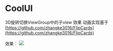 # CoolUI
3D旋转切换ViewGroup中的子view 效果
动画实现基于[https://github.com/zhangke3016/FlipCards](https://github.com/zhangke3016/FlipCards)  
<br>
效果：
![](https://github.com/aalallalalal/CoolUI/tree/master/arts/1.gif)  

<br>
